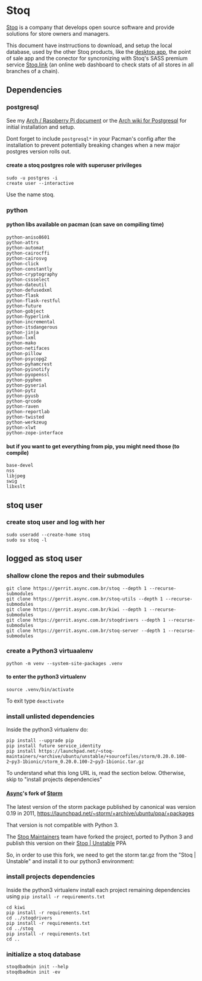 # Stoq

[Stoq](https://stoq.com.br) is a company that develops open source software and provide solutions
for store owners and managers.

This document have instrructions to download, and setup the local database, used by the other 
Stoq products, like the [desktop app](https://gerrit.async.com.br/plugins/gitiles/stoq),
the point of sale app and the conector for syncronizing with Stoq's SASS premium service
[Stoq.link](https://demo.stoq.link/) (an online web dashboard to check stats of all stores in all
branches of a chain).  

## Dependencies

### postgresql

See my [Arch / Raspberry Pi document](./README.md) or the
[Arch wiki for Postgresql](https://wiki.archlinux.org/index.php/PostgreSQL)
 for initial installation and setup.

Dont forget to include `postgresql*` in your Pacman's config after the installation to prevent
potentially breaking changes when a new major postgres version rolls out.

#### create a stoq postgres role with superuser privileges
```
sudo -u postgres -i
create user --interactive
```
Use the name stoq.


### python

#### python libs available on pacman (can save on compiling time)
```
python-aniso8601
python-attrs
python-automat
python-cairocffi
python-cairosvg
python-click
python-constantly
python-cryptography
python-cssselect
python-dateutil
python-defusedxml
python-flask
python-flask-restful
python-future
python-gobject
python-hyperlink
python-incremental
python-itsdangerous
python-jinja
python-lxml
python-mako
python-netifaces
python-pillow
python-psycopg2
python-pyhamcrest
python-pyinotify
python-pyopenssl
python-pyphen
python-pyserial
python-pytz
python-pyusb
python-qrcode
python-raven
python-reportlab
python-twisted
python-werkzeug
python-xlwt
python-zope-interface
```

#### but if you want to get everything from pip, you might need those (to compile)
```
base-devel
nss
libjpeg
swig
libxslt
```

## stoq user

### create stoq user and log with her
```
sudo useradd --create-home stoq
sudo su stoq -l
```

## logged as stoq user

### shallow clone the repos and their submodules
```
git clone https://gerrit.async.com.br/stoq --depth 1 --recurse-submodules
git clone https://gerrit.async.com.br/stoq-utils --depth 1 --recurse-submodules
git clone https://gerrit.async.com.br/kiwi --depth 1 --recurse-submodules
git clone https://gerrit.async.com.br/stoqdrivers --depth 1 --recurse-submodules
git clone https://gerrit.async.com.br/stoq-server --depth 1 --recurse-submodules
```

### create a Python3 virtuaalenv
```
python -m venv --system-site-packages .venv
```

#### to enter the python3 virtualenv
```
source .venv/bin/activate
```
To exit type `deactivate`


### install unlisted dependencies

Inside the python3 virtualenv do:

```
pip install --upgrade pip
pip install future service_identity
pip install https://launchpad.net/~stoq-maintainers/+archive/ubuntu/unstable/+sourcefiles/storm/0.20.0.100-2~py3-1bionic/storm_0.20.0.100-2~py3-1bionic.tar.gz
```

To understand what this long URL is, read the section below.
Otherwise, skip to "install projects dependencies"

#### [Async](https://launchpad.net/async)'s fork of [Storm](https://storm.canonical.com/)
The latest version of the storm package published by canonical was version 0.19 in 2011, https://launchpad.net/~storm/+archive/ubuntu/ppa/+packages

That version is not compatible with Python 3.

The [Stoq Maintainers](https://launchpad.net/~stoq-maintainers) team have forked the project, ported
to Python 3 and publish this version on their [Stoq | Unstable](https://launchpad.net/~stoq-maintainers/+archive/ubuntu/unstable/+packages) PPA 

So, in order to use this fork, we need to get the storm tar.gz from the "Stoq | Unstable" and install
it to our python3 environment:



### install projects dependencies

Inside the python3 virtualenv install each project remaining dependencies using `pip install -r requirements.txt`

```
cd kiwi
pip install -r requirements.txt
cd ../stoqdrivers
pip install -r requirements.txt
cd ../stoq
pip install -r requirements.txt
cd ..
```

### initialize a stoq database
```
stoqdbadmin init --help
stoqdbadmin init -ev
```



